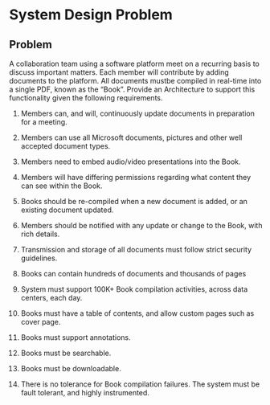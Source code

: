 # System Design Problem

## Problem
 A collaboration team using a software platform meet on a recurring basis to discuss important matters.  Each member will contribute by adding documents to the platform.  All documents mustbe compiled in real-time into a single PDF, known as the “Book”.  Provide an Architecture to support this functionality given the following requirements.

  1. Members can, and will, continuously update documents in preparation for a meeting.

  2. Members can use all Microsoft documents, pictures and other well accepted document types.

  3. Members need to embed audio/video presentations into the Book.

  4. Members will have differing permissions regarding what content they can see within the Book.

  5. Books should be re-compiled when a new document is added, or an existing document updated.

  6. Members should be notified with any update or change to the Book, with rich details.

  7. Transmission and storage of all documents must follow strict security guidelines.

  8. Books can contain hundreds of documents and thousands of pages

  9. System must support 100K+ Book compilation activities, across data centers, each day.

  10. Books must have a table of contents, and allow custom pages such as cover page.

  11. Books must support annotations.

  12. Books must be searchable.

  13. Books must be downloadable.

  14. There is no tolerance for Book compilation failures. The system must be fault tolerant, and highly instrumented.


